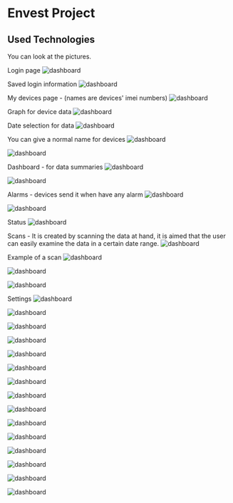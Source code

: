 # Envest Project


## Used Technologies


  

You can look at the pictures.

Login page
![dashboard](https://github.com/byfad51/interview2023_2/blob/main/envest_app/1.png)

Saved login information
![dashboard](https://github.com/byfad51/interview2023_2/blob/main/envest_app/2.png)

My devices page - (names are devices' imei numbers)
![dashboard](https://github.com/byfad51/interview2023_2/blob/main/envest_app/3.png)

Graph for device data
![dashboard](https://github.com/byfad51/interview2023_2/blob/main/envest_app/3_1.png)

Date selection for data
![dashboard](https://github.com/byfad51/interview2023_2/blob/main/envest_app/3_2.png)

You can give a normal name for devices
![dashboard](https://github.com/byfad51/interview2023_2/blob/main/envest_app/3_3.png)

![dashboard](https://github.com/byfad51/interview2023_2/blob/main/envest_app/3_3.1.png)

Dashboard - for data summaries
![dashboard](https://github.com/byfad51/interview2023_2/blob/main/envest_app/4.png)

![dashboard](https://github.com/byfad51/interview2023_2/blob/main/envest_app/4_1.png)

Alarms - devices send it when have any alarm
![dashboard](https://github.com/byfad51/interview2023_2/blob/main/envest_app/4_2.png)

![dashboard](https://github.com/byfad51/interview2023_2/blob/main/envest_app/4_3.png)

Status
![dashboard](https://github.com/byfad51/interview2023_2/blob/main/envest_app/5.png)

Scans - It is created by scanning the data at hand, it is aimed that the user can easily examine the data in a certain date range.
![dashboard](https://github.com/byfad51/interview2023_2/blob/main/envest_app/6.png)

Example of a scan
![dashboard](https://github.com/byfad51/interview2023_2/blob/main/envest_app/6_1.png)

![dashboard](https://github.com/byfad51/interview2023_2/blob/main/envest_app/6_'.png)

![dashboard](https://github.com/byfad51/interview2023_2/blob/main/envest_app/6_3.png)

Settings
![dashboard](https://github.com/byfad51/interview2023_2/blob/main/envest_app/7_0.png)

![dashboard](https://github.com/byfad51/interview2023_2/blob/main/envest_app/7.png)

![dashboard](https://github.com/byfad51/interview2023_2/blob/main/envest_app/7_1.png)

![dashboard](https://github.com/byfad51/interview2023_2/blob/main/envest_app/7_2.png)

![dashboard](https://github.com/byfad51/interview2023_2/blob/main/envest_app/7_3.png)

![dashboard](https://github.com/byfad51/interview2023_2/blob/main/envest_app/7_3.1.png)

![dashboard](https://github.com/byfad51/interview2023_2/blob/main/envest_app/7_4.png)

![dashboard](https://github.com/byfad51/interview2023_2/blob/main/envest_app/7_4.1.png)

![dashboard](https://github.com/byfad51/interview2023_2/blob/main/envest_app/7_4.2.png)

![dashboard](https://github.com/byfad51/interview2023_2/blob/main/envest_app/7_4.3.png)

![dashboard](https://github.com/byfad51/interview2023_2/blob/main/envest_app/7_4.4.png)

![dashboard](https://github.com/byfad51/interview2023_2/blob/main/envest_app/7_6.png)

![dashboard](https://github.com/byfad51/interview2023_2/blob/main/envest_app/7_7.png)

![dashboard](https://github.com/byfad51/interview2023_2/blob/main/envest_app/7_7.1.png)

![dashboard](https://github.com/byfad51/interview2023_2/blob/main/envest_app/7_7.2.png)





